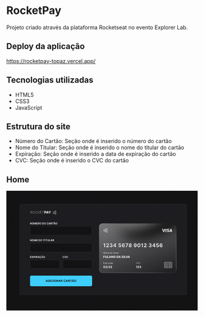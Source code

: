 # RocketPay
Projeto criado através da plataforma Rocketseat no evento Explorer Lab.

## Deploy da aplicação
https://rocketpay-topaz.vercel.app/

## Tecnologias utilizadas
+ HTML5
+ CSS3
+ JavaScript

## Estrutura do site
+ Número do Cartão: Seção onde é inserido o número do cartão
+ Nome do Titular: Seção onde é inserido o nome do titular do cartão
+ Expiração: Seção onde é inserido a data de expiração do cartão
+ CVC: Seção onde é inserido o CVC do cartão

## Home

<img src=".github/project.png">
